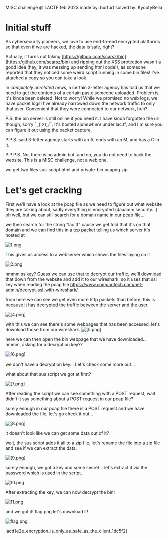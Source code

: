 MISC challenge @ LACTF feb 2023
made by: burturt
solved by: KyootyBella

# Initial stuff
As cybersecurity pioneers, we love to use end-to-end encrypted platforms so that even if we are hacked, the data is safe, right?

Actually, it turns out taking [https://github.com/scarsz/bin](https://github.com/scarsz/bin) and ripping out the XSS protection wasn't a good idea (hey, it was messing up sending html code!), as someone reported that they noticed some weird script running in some bin files! I've attached a copy so you can take a look.

In _completely unrelated news_, a certain 3-letter agency has told us that we need to get the contents of a certain paste someone uploaded. Problem is, it's kinda been deleted. Not to worry! While we promised no web logs, we have packet logs! I've already narrowed down the network traffic to only that user. Convenient that they were connected to our network, huh?

P.S. the bin server is still online if you need it. I have kinda forgotten the url though, sorry ¯\_(ツ)_/¯. It's hosted _somewhere_ under lac.tf, and I'm sure you can figure it out using the packet capture.

P.P.S. said 3-letter agency starts with an A, ends with an M, and has a C in it.

P.P.P.S. No, there is no admin bot, and no, you do not need to hack the website. This is a MISC challenge, not a web one.

we get two files sus-script.html and private-bin.pcapng.zip


# Let's get cracking

First we'll have a look at the pcap file as we need to figure out what website they are talking about, sadly everything is encrypted (daaamm security...) oh well, but we can still search for a domain name in our pcap file...

we then search for the string "lac.tf" cause we get told that it's on that domain and we can find this in a tcp packet telling us which server it's hosted at

![1.png](/LACTF/1.png)

This gives us access to a webserver which shows the files laying on it

![2.png](/LACTF/2.png)

hmmm sslkey?
Guess we can use that to decrypt our traffic, we'll download that down from the website and add it to our wireshark, so it uses that ssl key when reading the pcap file
https://www.comparitech.com/net-admin/decrypt-ssl-with-wireshark/

from here we can see we get even more http packets than before, this is because it has decrypted the traffic between the server and the user.

![[4.png]](/LACTF/4.png)

with this we can see there's some webpages that has been accessed, let's download those from our wireshark.
![[5.png]](/LACTF/5.png)

here we can then open the bin webpage that we have downloaded...
hmmm, asking for a decryption key??

![[6.png]](/LACTF/6.png)

we don't have a decryption key...
Let's check some more out...

what about that sus script we got at first?

![[7.png]](/LACTF/7.png)

After reading the script we can see something with a POST request, wait didn't it say something about a POST request in our pcap file?

surely enough in our pcap file there is a POST request and we have downloaded the file, let's go check it out...

![[8.png]](/LACTF/8.png)

it doesn't look like we can get some data out of it?

wait, the sus script adds it all to a zip file, let's rename the file into a zip file and see if we can extract the data.

![[9.png]](/LACTF/9.png)

surely enough, we got a key and some secret...
let's extract it via the password which is used in the script.

![10.png](/LACTF/10.png)

After extracting the key, we can now decrypt the bin!

![11.png](/LACTF/11.png)

and we got it!
flag.png let's download it!

![flag.png](/LACTF/flag.png)

lactf{e2e_encryption_is_only_as_safe_as_the_client_1dc5f2}
